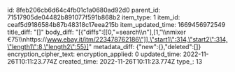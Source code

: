 id: 8feb206cb6d64c4fb01c1a0680ad92d0
parent_id: 71517905de04482b891077f591b868b2
item_type: 1
item_id: ceaf5d9186584b87b48318c17eea215b
item_updated_time: 1669456972549
title_diff: "[]"
body_diff: "[{\"diffs\":[[0,\"=search\\\n\"],[1,\"\\\nmixer €75\\\nhttps://www.ebay.it/itm/223478762186\"]],\"start1\":314,\"start2\":314,\"length1\":8,\"length2\":55}]"
metadata_diff: {"new":{},"deleted":[]}
encryption_cipher_text: 
encryption_applied: 0
updated_time: 2022-11-26T10:11:23.774Z
created_time: 2022-11-26T10:11:23.774Z
type_: 13
